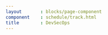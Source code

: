 ```yaml
---
layout       : blocks/page-component
component    : schedule/track.html
title        : DevSecOps
---
```

